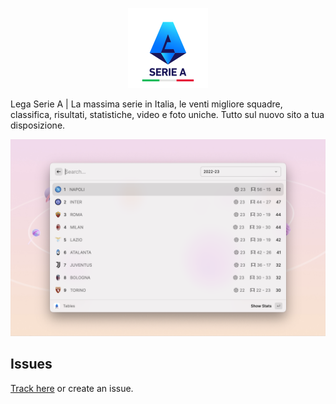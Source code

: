 <p align="center">
  <img src="assets/icon.png" height="128">
</p>

Lega Serie A | La massima serie in Italia, le venti migliore squadre, classifica, risultati, statistiche, video e foto uniche. Tutto sul nuovo sito a tua disposizione.

![Example](./metadata/serie-a-1.png)

## Issues

[Track here](https://github.com/anhthang/raycast-serie-a/issues) or create an issue.
